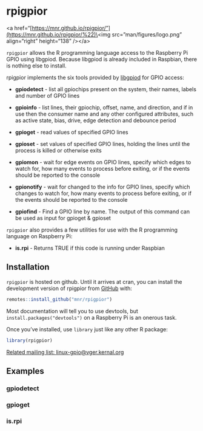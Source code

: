 
<!-- README.md is generated from README.Rmd. Please edit that file -->

# rpigpior

\<a
href=“[https://mnr.github.io/rpigpior/”](https://mnr.github.io/rpigpior/%22)\<img
src=”man/figures/logo.png” align=“right” height=“138” /\>\</a\>

<!-- badges: start -->
<!-- badges: end -->

`rpigpior` allows the R programming language access to the Raspberry Pi
GPIO using libgpiod. Because libgpiod is already included in Raspbian,
there is nothing else to install.

rpigpior implements the six tools provided by
[libgpiod](https://git.kernel.org/pub/scm/libs/libgpiod/libgpiod.git/about/)
for GPIO access:

- **gpiodetect** - list all gpiochips present on the system, their
  names, labels and number of GPIO lines

- **gpioinfo** - list lines, their gpiochip, offset, name, and
  direction, and if in use then the consumer name and any other
  configured attributes, such as active state, bias, drive, edge
  detection and debounce period

- **gpioget** - read values of specified GPIO lines

- **gpioset** - set values of specified GPIO lines, holding the lines
  until the process is killed or otherwise exits

- **gpiomon** - wait for edge events on GPIO lines, specify which edges
  to watch for, how many events to process before exiting, or if the
  events should be reported to the console

- **gpionotify** - wait for changed to the info for GPIO lines, specify
  which changes to watch for, how many events to process before exiting,
  or if the events should be reported to the console

- **gpiofind** - Find a GPIO line by name. The output of this command
  can be used as input for gpioget & gpioset

`rpigpior` also provides a few utilities for use with the R programming
language on Raspberry Pi:

- **is.rpi** - Returns TRUE if this code is running under Raspbian

## Installation

`rpigpior` is hosted on github. Until it arrives at cran, you can
install the development version of rpigpior from
[GitHub](https://github.com/mnr/rpigpior) with:

``` r
remotes::install_github("mnr/rpigpior")
```

Most documentation will tell you to use devtools, but
`install.packages("devtools")` on a Raspberry Pi is an onerous task.

Once you’ve installed, use `library` just like any other R package:

``` r
library(rpigpior)
```

[Related mailing list:
linux-gpio@vger.kernal.org](https://www.spinics.net/lists/linux-gpio/)

## Examples

### gpiodetect

### gpioget

### is.rpi

